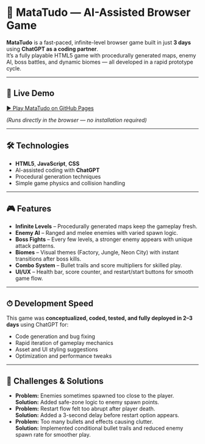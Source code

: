 # 🎯 MataTudo — AI-Assisted Browser Game

**MataTudo** is a fast-paced, infinite-level browser game built in just **3 days** using **ChatGPT as a coding partner**.  
It’s a fully playable HTML5 game with procedurally generated maps, enemy AI, boss battles, and dynamic biomes — all developed in a rapid prototype cycle.

---

## 🚀 Live Demo
[▶ Play MataTudo on GitHub Pages](https://esteves7771.github.io/MataTudo/)  

*(Runs directly in the browser — no installation required)*

---

## 🛠 Technologies
- **HTML5**, **JavaScript**, **CSS**
- AI-assisted coding with **ChatGPT**
- Procedural generation techniques
- Simple game physics and collision handling

---

## 🎮 Features
- **Infinite Levels** – Procedurally generated maps keep the gameplay fresh.
- **Enemy AI** – Ranged and melee enemies with varied spawn logic.
- **Boss Fights** – Every few levels, a stronger enemy appears with unique attack patterns.
- **Biomes** – Visual themes (Factory, Jungle, Neon City) with instant transitions after boss kills.
- **Combo System** – Bullet trails and score multipliers for skilled play.
- **UI/UX** – Health bar, score counter, and restart/start buttons for smooth game flow.

---

## ⏱ Development Speed
This game was **conceptualized, coded, tested, and fully deployed in 2–3 days** using ChatGPT for:
- Code generation and bug fixing
- Rapid iteration of gameplay mechanics
- Asset and UI styling suggestions
- Optimization and performance tweaks

---

## 🧠 Challenges & Solutions
- **Problem:** Enemies sometimes spawned too close to the player.  
  **Solution:** Added safe-zone logic to enemy spawn points.
- **Problem:** Restart flow felt too abrupt after player death.  
  **Solution:** Added a 3-second delay before restart option appears.
- **Problem:** Too many bullets and effects causing clutter.  
  **Solution:** Implemented conditional bullet trails and reduced enemy spawn rate for smoother play.
